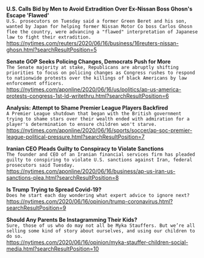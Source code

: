 **U.S. Calls Bid by Men to Avoid Extradition Over Ex-Nissan Boss Ghosn's Escape 'Flawed'**\
`U.S. prosecutors on Tuesday said a former Green Beret and his son, wanted by Japan for helping former Nissan Motor Co boss Carlos Ghosn flee the country, were advancing a "flawed" interpretation of Japanese law to fight their extradition.`\
https://nytimes.com/reuters/2020/06/16/business/16reuters-nissan-ghosn.html?searchResultPosition=5

**Senate GOP Seeks Policing Changes, Democrats Push for More**\
`The Senate majority at stake, Republicans are abruptly shifting priorities to focus on policing changes as Congress rushes to respond to nationwide protests over the killings of black Americans by law enforcement officers.`\
https://nytimes.com/aponline/2020/06/16/us/politics/ap-us-america-protests-congress-1st-ld-writethru.html?searchResultPosition=6

**Analysis: Attempt to Shame Premier League Players Backfired**\
`A Premier League shutdown that began with the British government trying to shame stars over their wealth ended with admiration for a player's determination to ensure children won't starve.`\
https://nytimes.com/aponline/2020/06/16/sports/soccer/ap-soc-premier-league-political-pressure.html?searchResultPosition=7

**Iranian CEO Pleads Guilty to Conspiracy to Violate Sanctions**\
`The founder and CEO of an Iranian financial services firm has pleaded guilty to conspiring to violate U.S. sanctions against Iran, federal prosecutors said Tuesday.`\
https://nytimes.com/aponline/2020/06/16/business/ap-us-iran-us-sanctions-plea.html?searchResultPosition=8

**Is Trump Trying to Spread Covid-19?**\
`Does he start each day wondering what expert advice to ignore next?`\
https://nytimes.com/2020/06/16/opinion/trump-coronavirus.html?searchResultPosition=9

**Should Any Parents Be Instagramming Their Kids?**\
`Sure, those of us who do may not all be Myka Stauffers. But we’re all selling some kind of story about ourselves, and using our children to do so.`\
https://nytimes.com/2020/06/16/opinion/myka-stauffer-children-social-media.html?searchResultPosition=10


